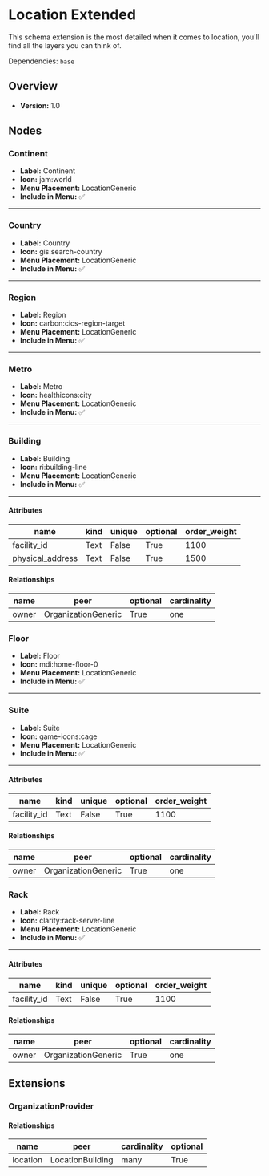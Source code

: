 # Location Extended

This schema extension is the most detailed when it comes to location, you'll find all the layers you can think of.


Dependencies: `base`
## Overview
- **Version:** 1.0
## Nodes
### **Continent**
- **Label:** Continent
- **Icon:** jam:world
- **Menu Placement:** LocationGeneric
- **Include in Menu:** ✅
---
### **Country**
- **Label:** Country
- **Icon:** gis:search-country
- **Menu Placement:** LocationGeneric
- **Include in Menu:** ✅
---
### **Region**
- **Label:** Region
- **Icon:** carbon:cics-region-target
- **Menu Placement:** LocationGeneric
- **Include in Menu:** ✅
---
### **Metro**
- **Label:** Metro
- **Icon:** healthicons:city
- **Menu Placement:** LocationGeneric
- **Include in Menu:** ✅
---
### **Building**
- **Label:** Building
- **Icon:** ri:building-line
- **Menu Placement:** LocationGeneric
- **Include in Menu:** ✅
---
#### Attributes
| name | kind | unique | optional | order_weight |
| ---- | ---- | ------ | -------- | ------------ |
| facility_id | Text | False | True | 1100 |
| physical_address | Text | False | True | 1500 |

#### Relationships
| name | peer | optional | cardinality |
| ---- | ---- | -------- | ----------- |
| owner | OrganizationGeneric | True | one |

### **Floor**
- **Label:** Floor
- **Icon:** mdi:home-floor-0
- **Menu Placement:** LocationGeneric
- **Include in Menu:** ✅
---
### **Suite**
- **Label:** Suite
- **Icon:** game-icons:cage
- **Menu Placement:** LocationGeneric
- **Include in Menu:** ✅
---
#### Attributes
| name | kind | unique | optional | order_weight |
| ---- | ---- | ------ | -------- | ------------ |
| facility_id | Text | False | True | 1100 |

#### Relationships
| name | peer | optional | cardinality |
| ---- | ---- | -------- | ----------- |
| owner | OrganizationGeneric | True | one |

### **Rack**
- **Label:** Rack
- **Icon:** clarity:rack-server-line
- **Menu Placement:** LocationGeneric
- **Include in Menu:** ✅
---
#### Attributes
| name | kind | unique | optional | order_weight |
| ---- | ---- | ------ | -------- | ------------ |
| facility_id | Text | False | True | 1100 |

#### Relationships
| name | peer | optional | cardinality |
| ---- | ---- | -------- | ----------- |
| owner | OrganizationGeneric | True | one |

## Extensions
### OrganizationProvider
#### Relationships
| name | peer | cardinality | optional |
| ---- | ---- | ----------- | -------- |
| location | LocationBuilding | many | True |

